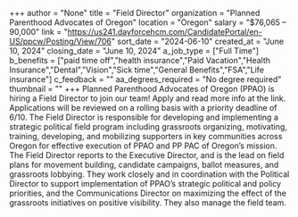 +++
author = "None"
title = "Field Director"
organization = "Planned Parenthood Advocates of Oregon"
location = "Oregon"
salary = "$76,065 – 90,000"
link = "https://us241.dayforcehcm.com/CandidatePortal/en-US/ppcw/Posting/View/706"
sort_date = "2024-06-10"
created_at = "June 10, 2024"
closing_date = "June 10, 2024"
a_job_type = ["Full Time"]
b_benefits = ["paid time off","health insurance","Paid Vacation","Health Insurance","Dental","Vision","Sick time","General Benefits","FSA","Life insurance"]
c_feedback = ""
aa_degrees_required = "No degree required"
thumbnail = ""
+++
Planned Parenthood Advocates of Oregon (PPAO) is hiring a Field Director to join our team! Apply and read more info at the link. Applications will be reviewed on a rolling basis with a priority deadline of 6/10. The Field Director is responsible for developing and implementing a strategic political field program including grassroots organizing, motivating, training, developing, and mobilizing supporters in key communities across Oregon for effective execution of PPAO and PP PAC of Oregon’s mission. The Field Director reports to the Executive Director, and is the lead on field plans for movement building, candidate campaigns, ballot measures, and grassroots lobbying. They work closely and in coordination with the Political Director to support implementation of PPAO’s strategic political and policy priorities, and the Communications Director on maximizing the effect of the grassroots initiatives on positive visibility. They also manage the field team.